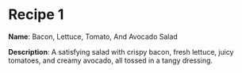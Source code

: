 # Recipe 1

**Name**: Bacon, Lettuce, Tomato, And Avocado Salad

**Description**: A satisfying salad with crispy bacon, fresh lettuce, juicy tomatoes, and creamy avocado, all tossed in a tangy dressing.
